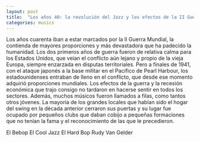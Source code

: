 ```yaml
---
layout: post
title:  "Los años 40: la revolución del Jazz y los efectos de la II Guerra Mundial"
categories: musics
---
```

 
Los años cuarenta iban a estar marcados por la II Guerra Mundial, la contienda de mayores proporciones y más devastadora que ha padecido la humanidad. Los dos primeros años de guerra fueron de relativa calma para los Estados Unidos, que veían el conflicto aún lejano y propio de la vieja Europa, siempre enzarzada en disputas territoriales. Pero a finales de 1941, con el ataque japonés a la base militar en el Pacífico de Pearl Harbour, los estadounidenses entraban de lleno en el conflicto, que desde ese momento adquirió proporciones mundiales. Los efectos de la guerra y la recesión económica que trajo consigo no tardaron en hacerse sentir en todos los sectores. Además, muchos músicos fueron llamados a filas, como tantos otros jóvenes. La mayoría de los grandes locales que habían sido el hogar del swing en la década anterior cerraron sus puertas y su lugar fue ocupado por pequeños clubs que daban cobijo a pequeñas formaciones que no tenían la fama y el reconocimiento de las que le precedieron.

El Bebop
El Cool Jazz
El Hard Bop
Rudy Van Gelder

